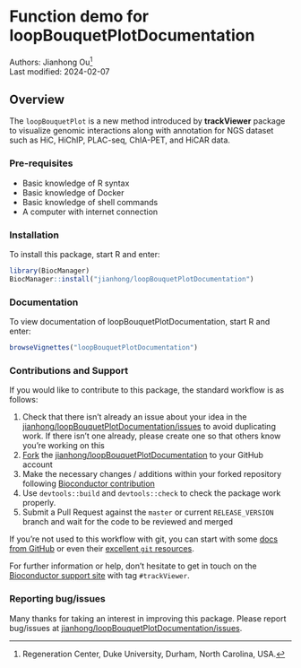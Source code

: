 Function demo for loopBouquetPlotDocumentation
================
Authors: Jianhong Ou[^1]<br/>
Last modified: 2024-02-07

## Overview

The `loopBouquetPlot` is a new method introduced by **trackViewer**
package to visualize genomic interactions along with annotation for NGS
dataset such as HiC, HiChIP, PLAC-seq, ChIA-PET, and HiCAR data.

### Pre-requisites

- Basic knowledge of R syntax
- Basic knowledge of Docker
- Basic knowledge of shell commands
- A computer with internet connection

### Installation

To install this package, start R and enter:

``` r
library(BiocManager)
BiocManager::install("jianhong/loopBouquetPlotDocumentation")
```

### Documentation

To view documentation of loopBouquetPlotDocumentation, start R and
enter:

``` r
browseVignettes("loopBouquetPlotDocumentation")
```

### Contributions and Support

If you would like to contribute to this package, the standard workflow
is as follows:

1.  Check that there isn’t already an issue about your idea in the
    [jianhong/loopBouquetPlotDocumentation/issues](https://github.com/jianhong/loopBouquetPlotDocumentation/issues)
    to avoid duplicating work. If there isn’t one already, please create
    one so that others know you’re working on this
2.  [Fork](https://help.github.com/en/github/getting-started-with-github/fork-a-repo)
    the
    [jianhong/loopBouquetPlotDocumentation](https://github.com/jianhong/loopBouquetPlotDocumentation)
    to your GitHub account
3.  Make the necessary changes / additions within your forked repository
    following [Bioconductor
    contribution](https://contributions.bioconductor.org/)
4.  Use `devtools::build` and `devtools::check` to check the package
    work properly.
5.  Submit a Pull Request against the `master` or current
    `RELEASE_VERSION` branch and wait for the code to be reviewed and
    merged

If you’re not used to this workflow with git, you can start with some
[docs from
GitHub](https://help.github.com/en/github/collaborating-with-issues-and-pull-requests)
or even their [excellent `git` resources](https://try.github.io/).

For further information or help, don’t hesitate to get in touch on the
[Bioconductor support site](https://support.bioconductor.org/) with tag
`#trackViewer`.

### Reporting bug/issues

Many thanks for taking an interest in improving this package. Please
report bug/issues at
[jianhong/loopBouquetPlotDocumentation/issues](https://github.com/jianhong/loopBouquetPlotDocumentation/issues).

[^1]: Regeneration Center, Duke University, Durham, North Carolina, USA.
